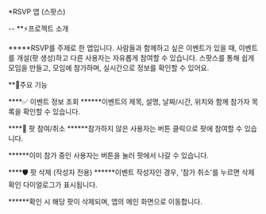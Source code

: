 *RSVP 앱 (스팟스)

--
**⚡프로젝트 소개 

*****RSVP를 주제로 한 앱입니다. 사람들과 함께하고 싶은 이벤트가 있을 때, 이벤트를 개설(팟 생성)하고 다른 사용자는 자유롭게 참여할 수 있습니다.
스팟스를 통해 쉽게 모임을 만들고, 모임에 참가하며, 실시간으로 정보를 확인할 수 있어요.


**📱주요 기능

****✅ 이벤트 정보 조회
******이벤트의 제목, 설명, 날짜/시간, 위치와 함께 참가자 목록을 확인할 수 있습니다.

****🎯 팟 참여/취소
******참가하지 않은 사용자는 버튼 클릭으로 팟에 참여할 수 있습니다.

******이미 참가 중인 사용자는 버튼을 눌러 팟에서 나갈 수 있습니다.

****🛡 팟 삭제 (작성자 전용)
******이벤트 작성자인 경우, '참가 취소'를 누르면 삭제 확인 다이얼로그가 표시됩니다.

******확인 시 해당 팟이 삭제되며, 앱의 메인 화면으로 이동합니다.
